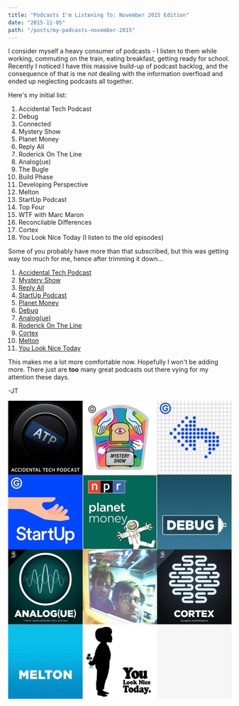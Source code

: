 ```yaml
---
title: "Podcasts I'm Listening To: November 2015 Edition"
date: "2015-11-05"
path: "/posts/my-podcasts-november-2015"
---
```


I consider myself a heavy consumer of podcasts - I listen to them while working, commuting on the train, eating breakfast, getting ready for school. Recently I noticed I have this massive build-up of podcast backlog, and the consequence of that is me _not_ dealing with the information overfload and ended up neglecting podcasts all together.

Here's my initial list:

1. Accidental Tech Podcast
2. Debug
3. Connected
4. Mystery Show
5. Planet Money
6. Reply All
7. Roderick On The Line
8. Analog(ue)
9. The Bugle
10. Build Phase
11. Developing Perspective
12. Melton
13. StartUp Podcast
14. Top Four
15. WTF with Marc Maron
16. Reconcilable Differences
17. Cortex
18. You Look Nice Today (I listen to the old episodes)

Some of you probably have more than that subscribed, but this was getting way too much for me, hence after trimming it down...

1. [Accidental Tech Podcast](http://atp.fm/)
2. [Mystery Show](https://gimletmedia.com/episode/case-6-kotter/)
3. [Reply All](https://gimletmedia.com/episode/43-the-law-that-sticks/)
4. [StartUp Podcast](https://gimletmedia.com/episode/15-married-to-your-business/)
5. [Planet Money](http://www.npr.org/sections/money/127413729/podcast/)
6. [Debug](http://www.imore.com/debug)
7. [Analog(ue)](https://www.relay.fm/analogue/63)
8. [Roderick On The Line](http://www.merlinmann.com/roderick/)
9. [Cortex](https://www.relay.fm/cortex)
10. [Melton](http://developingperspective.com)
11. [You Look Nice Today](http://developingperspective.com)

This makes me a lot more comfortable now. Hopefully I won't be adding more. There just are **too** many great podcasts out there vying for my attention these days.

-JT

![image](IMG_0050.jpg)
